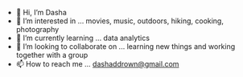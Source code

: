 - 👋 Hi, I’m Dasha
- 👀 I’m interested in ... movies, music, outdoors, hiking, cooking, photography
- 🌱 I’m currently learning ... data analytics
- 💞️ I’m looking to collaborate on ... learning new things and working together with a group
- 📫 How to reach me ... dashaddrown@gmail.com

<!---
dashaddrown/dashaddrown is a ✨ special ✨ repository because its `README.md` (this file) appears on your GitHub profile.
You can click the Preview link to take a look at your changes.
--->
